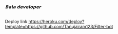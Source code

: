  <h6>𝗕𝗮𝗹𝗮 𝗱𝗲𝘃𝗲𝗹𝗼𝗽𝗲𝗿 </h6>

Deploy link
https://heroku.com/deploy?template=https://github.com/Tanujairam123/Filter-bot
